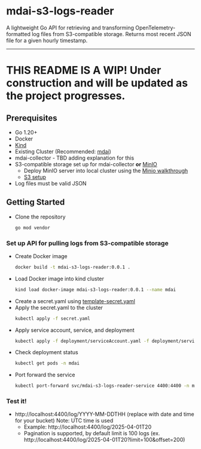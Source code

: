 # mdai-s3-logs-reader

A lightweight Go API for retrieving and transforming OpenTelemetry-formatted log files from S3-compatible storage. Returns most recent JSON file for a given hourly timestamp.

---

# THIS README IS A WIP! Under construction and will be updated as the project progresses.

## Prerequisites

- Go 1.20+
- Docker
- [Kind](https://kind.sigs.k8s.io/)
- Existing Cluster (Recommended: [mdai](https://docs.mydecisive.ai/))
- mdai-collector - TBD adding explanation for this
- S3-compatible storage set up for mdai-collector **or** [MinIO](https://min.io/)
    - Deploy MinIO server into local cluster using the [Minio walkthrough](/simulation/README)
    - [S3 setup](https://docs.aws.amazon.com/AmazonS3/latest/userguide/Welcome.html)
- Log files must be valid JSON

## Getting Started
- Clone the repository
  ```bash 
  go mod vendor
  ```

### Set up API for pulling logs from S3-compatible storage
- Create Docker image
  ```bash
  docker build -t mdai-s3-logs-reader:0.0.1 .
  ```
- Load Docker image into kind cluster
  ```bash
  kind load docker-image mdai-s3-logs-reader:0.0.1 --name mdai
  ```
- Create a secret.yaml using [template-secret.yaml](/template_secret.yaml)
- Apply the secret.yaml to the cluster
  ```bash
  kubectl apply -f secret.yaml
  ```
- Apply service account, service, and deployment
  ```bash
  kubectl apply -f deployment/serviceAccount.yaml -f deployment/service.yaml -f deployment/deployment.yaml
  ```
- Check deployment status
  ```bash
  kubectl get pods -n mdai
  ```
- Port forward the service
  ```bash
  kubectl port-forward svc/mdai-s3-logs-reader-service 4400:4400 -n mdai
    ```

### Test it!
- http://localhost:4400/log/YYYY-MM-DDTHH (replace with date and time for your bucket) Note: UTC time is used
  - Example: http://localhost:4400/log/2025-04-01T20
  - Pagination is supported, by default limit is 100 logs (ex. http://localhost:4400/log/2025-04-01T20?limit=100&offset=200)
